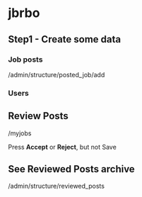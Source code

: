 # jbrbo

## Step1 - Create some data

### Job posts
/admin/structure/posted_job/add

### Users

## Review Posts
/myjobs

Press **Accept** or **Reject**, but not Save

## See Reviewed Posts archive
/admin/structure/reviewed_posts